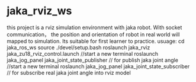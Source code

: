 # jaka_rviz_ws
this project is a rviz simulation environment with jaka robot. With socket communication， the position and orientation of robot in real world will mapped to simulation. Its suitable for first learner to practice.
usuage:
cd jaka_ros_ws
source ./devel/setup.bash
roslaunch jaka_rviz jaka_zu18_rviz_control.launch
//start a new terminal
roslaunch jaka_jog_panel jaka_joint_state_publisher // for publish jaka joint angle
//start a new terminal
roslaunch jaka_jog_panel jaka_joint_state_subscriber // for subscribe real jaka joint angle into rviz model

